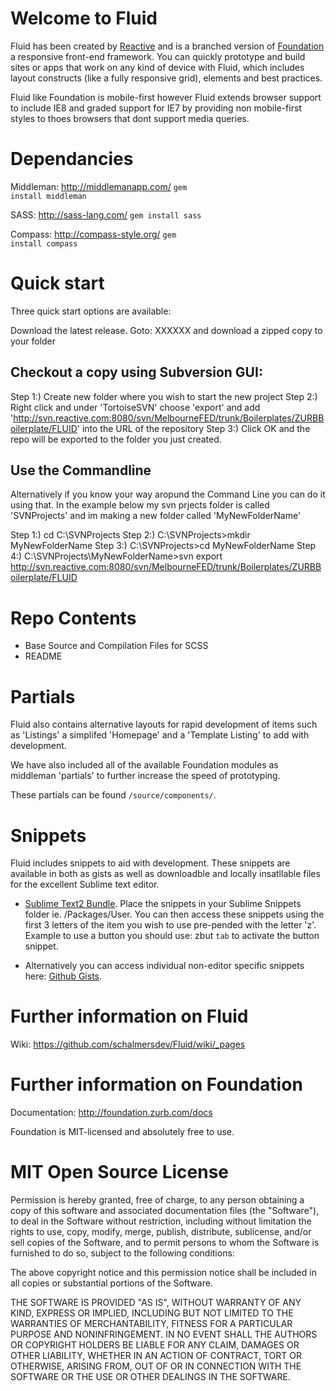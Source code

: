 Welcome to Fluid
================

Fluid has been created by <a href="http://www.reactive.com/">Reactive</a> and is a branched version of <a href="http://foundation.zurb.com/docs">Foundation</a> a responsive front-end framework. You can quickly prototype and build sites or apps that work on any kind of device with Fluid, which includes layout constructs (like a fully responsive grid), elements and best practices.

Fluid like Foundation is mobile-first however Fluid extends browser support to include IE8 and graded support for IE7 by providing non mobile-first styles to thoes browsers that dont support media queries.


Dependancies
============
Middleman: http://middlemanapp.com/
<code>gem install middleman</code>

SASS: http://sass-lang.com/
<code>gem install sass</code>

Compass: http://compass-style.org/
<code>gem install compass</code>


Quick start
===========
Three quick start options are available:

Download the latest release.
Goto: XXXXXX and download a zipped copy to your folder

Checkout a copy using Subversion GUI:
------------------------------------
Step 1:) Create new folder where you wish to start the new project
Step 2:) Right click and under 'TortoiseSVN' choose 'export' and add 'http://svn.reactive.com:8080/svn/MelbourneFED/trunk/Boilerplates/ZURBBoilerplate/FLUID' into the URL of the repository
Step 3:) Click OK and the repo will be exported to the folder you just created.


Use the Commandline
-------------------
Alternatively if you know your way aropund the Command Line you can do it using that. 
In the example below my svn prjects folder is called 'SVNProjects' and im making a new folder called 'MyNewFolderName'

Step 1:) cd C:\SVNProjects
Step 2:) C:\SVNProjects>mkdir MyNewFolderName
Step 3:) C:\SVNProjects>cd MyNewFolderName
Step 4:) C:\SVNProjects\MyNewFolderName>svn export http://svn.reactive.com:8080/svn/MelbourneFED/trunk/Boilerplates/ZURBBoilerplate/FLUID



Repo Contents
=============

* Base Source and Compilation Files for SCSS
* README


Partials
========
Fluid also contains alternative layouts for rapid development of items such as 'Listings' a simplifed 'Homepage' and a 'Template Listing' to add with development.

We have also included all of the available Foundation modules as middleman 'partials' to further increase the speed of prototyping.

These partials can be found <code>/source/components/</code>.


Snippets
========
Fluid includes snippets to aid with development. These snippets are available in both as gists as well as downloadble and locally insatllable files for the excellent Sublime text editor.

* [Sublime Text2 Bundle](https://github.com/schalmersdev/Sublime-Foundation-Snippets/).
Place the snippets in your Sublime Snippets folder ie. /Packages/User.
You can then access these snippets using the first 3 letters of the item you wish to use pre-pended with the letter 'z'. Example to use a button you should use: zbut <code>tab</code> to activate the button snippet.

* Alternatively you can access individual non-editor specific snippets here: [Github Gists](https://gist.github.com/schalmersdev).

Further information on Fluid
============================

Wiki: https://github.com/schalmersdev/Fluid/wiki/_pages


Further information on Foundation
=================================

Documentation: http://foundation.zurb.com/docs

Foundation is MIT-licensed and absolutely free to use.


MIT Open Source License
=======================

Permission is hereby granted, free of charge, to any person obtaining a copy of this software and associated documentation files (the "Software"), to deal in the Software without restriction, including without limitation the rights to use, copy, modify, merge, publish, distribute, sublicense, and/or sell copies of the Software, and to permit persons to whom the Software is furnished to do so, subject to the following conditions:

The above copyright notice and this permission notice shall be included in all copies or substantial portions of the Software.

THE SOFTWARE IS PROVIDED "AS IS", WITHOUT WARRANTY OF ANY KIND, EXPRESS OR IMPLIED, INCLUDING BUT NOT LIMITED TO THE WARRANTIES OF MERCHANTABILITY, FITNESS FOR A PARTICULAR PURPOSE AND NONINFRINGEMENT. IN NO EVENT SHALL THE AUTHORS OR COPYRIGHT HOLDERS BE LIABLE FOR ANY CLAIM, DAMAGES OR OTHER LIABILITY, WHETHER IN AN ACTION OF CONTRACT, TORT OR OTHERWISE, ARISING FROM, OUT OF OR IN CONNECTION WITH THE SOFTWARE OR THE USE OR OTHER DEALINGS IN THE SOFTWARE.


